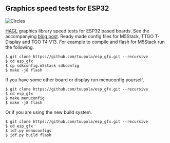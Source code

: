 ## Graphics speed tests for ESP32

![Circles](https://appelsiini.net/img/2020/pod-draw-circle.png)

[HAGL](https://github.com/tuupola/hagl) graphics library speed tests for ESP32 based boards. See the accompanying [blog post](https://appelsiini.net/2020/embedded-graphics-library/). Ready made config files for M5Stack, TTGO T-Display and TGO T4 V13. For example to compile and flash for M5Stack run the following.

```
$ git clone https://github.com/tuupola/esp_gfx.git --recursive
$ cd esp_gfx
$ cp sdkconfig.m5stack sdkconfig
$ make -j8 flash
```

If you have some other board or display run menuconfig yourself.

```
$ git clone https://github.com/tuupola/esp_gfx.git --recursive
$ cd esp_gfx
$ make menuconfig
$ make -j8 flash
```

Or if you are using the new build system.

```
$ git clone https://github.com/tuupola/esp_gfx.git --recursive
$ cd esp_gfx
$ idf.py menuconfigs
$ idf.py build flash
```
